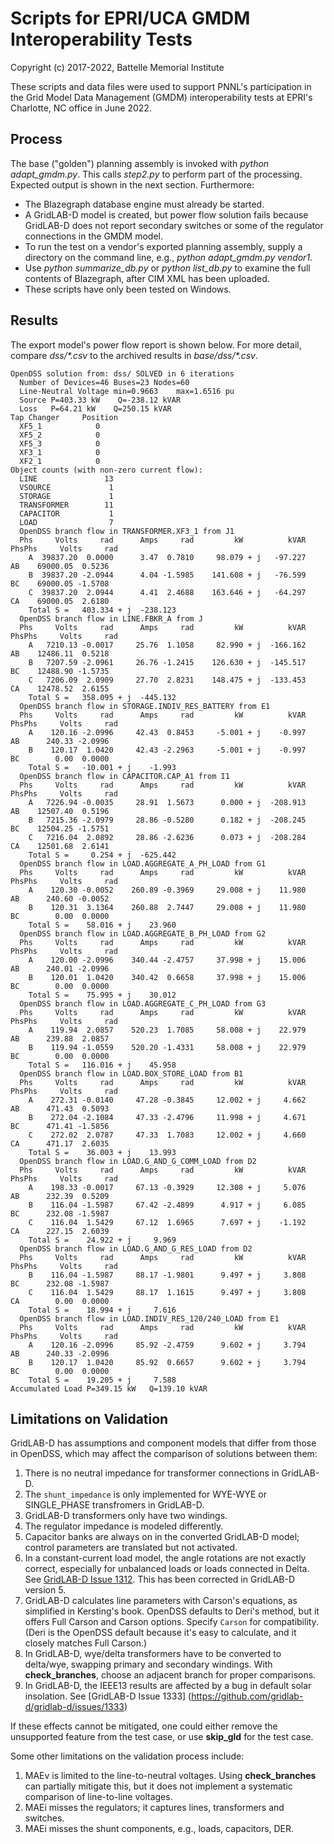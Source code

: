 # Scripts for EPRI/UCA GMDM Interoperability Tests

Copyright (c) 2017-2022, Battelle Memorial Institute

These scripts and data files were used to support PNNL's participation in the Grid Model Data Management (GMDM)
interoperability tests at EPRI's Charlotte, NC office in June 2022.

## Process

The base ("golden") planning assembly is invoked with _python adapt\_gmdm.py_. This calls _step2.py_
to perform part of the processing. Expected output is shown in the next section. Furthermore:

- The Blazegraph database engine must already be started.
- A GridLAB-D model is created, but power flow solution fails because GridLAB-D does not report secondary switches or some of the regulator connections in the GMDM model.
- To run the test on a vendor's exported planning assembly, supply a directory on the command line, e.g., _python adapt\_gmdm.py vendor1_.
- Use _python summarize\_db.py_ or _python list\_db.py_ to examine the full contents of Blazegraph, after CIM XML has been uploaded.
- These scripts have only been tested on Windows.

## Results

The export model's power flow report is shown below. For more detail, compare 
_dss/*.csv_ to the archived results in _base/dss/*.csv_.

```
OpenDSS solution from: dss/ SOLVED in 6 iterations
  Number of Devices=46 Buses=23 Nodes=60
  Line-Neutral Voltage min=0.9663    max=1.6516 pu
  Source P=403.33 kW    Q=-238.12 kVAR
  Loss   P=64.21 kW    Q=250.15 kVAR
Tap Changer     Position
  XF5_1            0
  XF5_2            0
  XF5_3            0
  XF3_1            0
  XF2_1            0
Object counts (with non-zero current flow):
  LINE               13
  VSOURCE             1
  STORAGE             1
  TRANSFORMER        11
  CAPACITOR           1
  LOAD                7
  OpenDSS branch flow in TRANSFORMER.XF3_1 from J1
  Phs     Volts     rad      Amps     rad         kW          kVAR   PhsPhs     Volts     rad
    A  39837.20  0.0000      3.47  0.7810     98.079 + j   -97.227     AB    69000.05  0.5236
    B  39837.20 -2.0944      4.04 -1.5985    141.608 + j   -76.599     BC    69000.05 -1.5708
    C  39837.20  2.0944      4.41  2.4688    163.646 + j   -64.297     CA    69000.05  2.6180
    Total S =   403.334 + j  -238.123
  OpenDSS branch flow in LINE.FBKR_A from J
  Phs     Volts     rad      Amps     rad         kW          kVAR   PhsPhs     Volts     rad
    A   7210.13 -0.0017     25.76  1.1058     82.990 + j  -166.162     AB    12486.11  0.5218
    B   7207.59 -2.0961     26.76 -1.2415    126.630 + j  -145.517     BC    12488.90 -1.5735
    C   7206.09  2.0909     27.70  2.8231    148.475 + j  -133.453     CA    12478.52  2.6155
    Total S =   358.095 + j  -445.132
  OpenDSS branch flow in STORAGE.INDIV_RES_BATTERY from E1
  Phs     Volts     rad      Amps     rad         kW          kVAR   PhsPhs     Volts     rad
    A    120.16 -2.0996     42.43  0.8453     -5.001 + j    -0.997     AB      240.33 -2.0996
    B    120.17  1.0420     42.43 -2.2963     -5.001 + j    -0.997     BC        0.00  0.0000
    Total S =   -10.001 + j    -1.993
  OpenDSS branch flow in CAPACITOR.CAP_A1 from I1
  Phs     Volts     rad      Amps     rad         kW          kVAR   PhsPhs     Volts     rad
    A   7226.94 -0.0035     28.91  1.5673      0.000 + j  -208.913     AB    12507.40  0.5196
    B   7215.36 -2.0979     28.86 -0.5280      0.182 + j  -208.245     BC    12504.25 -1.5751
    C   7216.04  2.0892     28.86 -2.6236      0.073 + j  -208.284     CA    12501.68  2.6141
    Total S =     0.254 + j  -625.442
  OpenDSS branch flow in LOAD.AGGREGATE_A_PH_LOAD from G1
  Phs     Volts     rad      Amps     rad         kW          kVAR   PhsPhs     Volts     rad
    A    120.30 -0.0052    260.89 -0.3969     29.008 + j    11.980     AB      240.60 -0.0052
    B    120.31  3.1364    260.88  2.7447     29.008 + j    11.980     BC        0.00  0.0000
    Total S =    58.016 + j    23.960
  OpenDSS branch flow in LOAD.AGGREGATE_B_PH_LOAD from G2
  Phs     Volts     rad      Amps     rad         kW          kVAR   PhsPhs     Volts     rad
    A    120.00 -2.0996    340.44 -2.4757     37.998 + j    15.006     AB      240.01 -2.0996
    B    120.01  1.0420    340.42  0.6658     37.998 + j    15.006     BC        0.00  0.0000
    Total S =    75.995 + j    30.012
  OpenDSS branch flow in LOAD.AGGREGATE_C_PH_LOAD from G3
  Phs     Volts     rad      Amps     rad         kW          kVAR   PhsPhs     Volts     rad
    A    119.94  2.0857    520.23  1.7085     58.008 + j    22.979     AB      239.88  2.0857
    B    119.94 -1.0559    520.20 -1.4331     58.008 + j    22.979     BC        0.00  0.0000
    Total S =   116.016 + j    45.958
  OpenDSS branch flow in LOAD.BOX_STORE_LOAD from B1
  Phs     Volts     rad      Amps     rad         kW          kVAR   PhsPhs     Volts     rad
    A    272.31 -0.0140     47.28 -0.3845     12.002 + j     4.662     AB      471.43  0.5093
    B    272.04 -2.1084     47.33 -2.4796     11.998 + j     4.671     BC      471.41 -1.5856
    C    272.02  2.0787     47.33  1.7083     12.002 + j     4.660     CA      471.17  2.6035
    Total S =    36.003 + j    13.993
  OpenDSS branch flow in LOAD.G_AND_G_COMM_LOAD from D2
  Phs     Volts     rad      Amps     rad         kW          kVAR   PhsPhs     Volts     rad
    A    198.33 -0.0017     67.13 -0.3929     12.308 + j     5.076     AB      232.39  0.5209
    B    116.04 -1.5987     67.42 -2.4899      4.917 + j     6.085     BC      232.08 -1.5987
    C    116.04  1.5429     67.12  1.6965      7.697 + j    -1.192     CA      227.15  2.6039
    Total S =    24.922 + j     9.969
  OpenDSS branch flow in LOAD.G_AND_G_RES_LOAD from D2
  Phs     Volts     rad      Amps     rad         kW          kVAR   PhsPhs     Volts     rad
    B    116.04 -1.5987     88.17 -1.9801      9.497 + j     3.808     BC      232.08 -1.5987
    C    116.04  1.5429     88.17  1.1615      9.497 + j     3.808     CA        0.00  0.0000
    Total S =    18.994 + j     7.616
  OpenDSS branch flow in LOAD.INDIV_RES_120/240_LOAD from E1
  Phs     Volts     rad      Amps     rad         kW          kVAR   PhsPhs     Volts     rad
    A    120.16 -2.0996     85.92 -2.4759      9.602 + j     3.794     AB      240.33 -2.0996
    B    120.17  1.0420     85.92  0.6657      9.602 + j     3.794     BC        0.00  0.0000
    Total S =    19.205 + j     7.588
Accumulated Load P=349.15 kW   Q=139.10 kVAR
```

## Limitations on Validation

GridLAB-D has assumptions and component models that differ from those in OpenDSS, which may affect
the comparison of solutions between them:

1. There is no neutral impedance for transformer connections in GridLAB-D.
2. The ```shunt_impedance``` is only implemented for WYE-WYE or SINGLE_PHASE transfromers in GridLAB-D.
3. GridLAB-D transformers only have two windings.
4. The regulator impedance is modeled differently.
5. Capacitor banks are always on in the converted GridLAB-D model; control parameters are translated but not activated.
6. In a constant-current load model, the angle rotations are not exactly correct, especially for unbalanced loads or loads connected in Delta. See [GridLAB-D Issue 1312](https://github.com/gridlab-d/gridlab-d/issues/1312). This has been corrected in GridLAB-D version 5.
7. GridLAB-D calculates line parameters with Carson's equations, as simplified in Kersting's book. OpenDSS defaults to Deri's method, but it offers Full Carson and Carson options. Specify ```Carson``` for compatibility. (Deri is the OpenDSS default because it's easy to calculate, and it closely matches Full Carson.)
8. In GridLAB-D, wye/delta transformers have to be converted to delta/wye, swapping primary and secondary windings. With **check_branches**, choose an adjacent branch for proper comparisons.
9. In GridLAB-D, the IEEE13 results are affected by a bug in default solar insolation.  See [GridLAB-D Issue 1333] (https://github.com/gridlab-d/gridlab-d/issues/1333)

If these effects cannot be mitigated, one could either remove the unsupported feature from the test case, or
use **skip_gld** for the test case.

Some other limitations on the validation process include:

1. MAEv is limited to the line-to-neutral voltages. Using **check_branches** can partially mitigate this, but it does not implement a systematic comparison of line-to-line voltages.
2. MAEi misses the regulators; it captures lines, transformers and switches.
3. MAEi misses the shunt components, e.g., loads, capacitors, DER.
